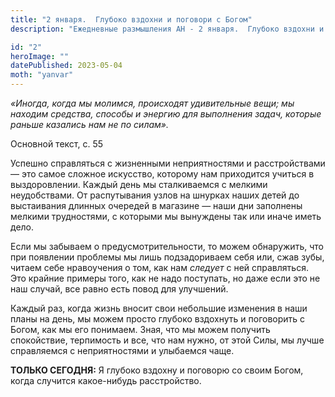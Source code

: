 ```yaml
---
title: "2 января.  Глубоко вздохни и поговори с Богом"
description: "Ежедневные размышления АН - 2 января.  Глубоко вздохни и поговори с Богом"

id: "2"
heroImage: ""
datePublished: 2023-05-04
moth: "yanvar"
---
```


_«Иногда, когда мы молимся, происходят удивительные вещи; мы находим средства,
способы и энергию для выполнения задач, которые раньше казались нам не по
силам»._

Основной текст, с. 55

Успешно справляться с жизненными неприятностями и расстройствами — это самое
сложное искусство, которому нам приходится учиться в выздоровлении. Каждый
день мы сталкиваемся с мелкими неудобствами. От распутывания узлов на шнурках
наших детей до выстаивания длинных очередей в магазине — наши дни заполнены
мелкими трудностями, с которыми мы вынуждены так или иначе иметь дело.

Если мы забываем о предусмотрительности, то можем обнаружить, что при
появлении проблемы мы лишь подзадориваем себя или, сжав зубы, читаем себе
нравоучения о том, как нам _следует_ с ней справляться. Это крайние примеры
того, как не надо поступать, но даже если это не наш случай, все равно есть
повод для улучшений.

Каждый раз, когда жизнь вносит свои небольшие изменения в наши планы на день,
мы можем просто глубоко вздохнуть и поговорить с Богом, как мы его понимаем.
Зная, что мы можем получить спокойствие, терпимость и все, что нам нужно, от
этой Силы, мы лучше справляемся с неприятностями и улыбаемся чаще.

**ТОЛЬКО СЕГОДНЯ:** Я глубоко вздохну и поговорю со своим Богом, когда
случится какое-нибудь расстройство.
